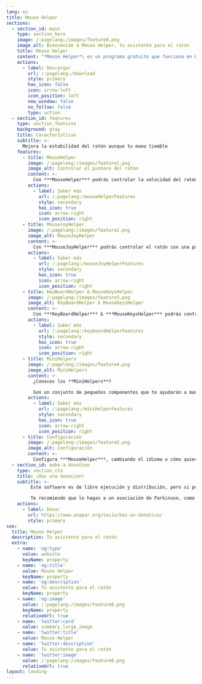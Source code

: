 ```yaml
---
lang: es
title: Mouse Helper
sections:
  - section_id: main
    type: section_hero
    image: /:pagelang:/images/feature0.png
    image_alt: Bienvenido a Mouse Helper, tu asistente para el ratón
    title: Mouse Helper
    content: "*Mouse Helper*\ es un programa gratuito que funciona en Windows (7 en adelante), y que te ayudará a mejorar el manejo con el ratón"
    actions:
      - label: Descargar
        url: /:pagelang:/download
        style: primary
        has_icon: false
        icon: arrow-left
        icon_position: left
        new_window: false
        no_follow: false
        type: action
  - section_id: features
    type: section_features
    background: gray
    title: Características
    subtitle: >-
      Mejora la estabilidad del ratón aunque tu mano tiemble
    features:
      - title: MouseHelper
        image: /:pagelang:/images/feature1.png
        image_alt: Controlar el puntero del ratón
        content: >-
          Con ***MouseHelper*** podrás controlar la velocidad del ratón, el tiempo de pulsación de sus botones o las operaciones de arrastrar y soltar
        actions:
          - label: Saber más
            url: /:pagelang:/mouseHelperFeatures
            style: secondary
            has_icon: true
            icon: arrow-right
            icon_position: right
      - title: MouseJoyHelper
        image: /:pagelang:/images/feature2.png
        image_alt: MouseJoyHelper
        content: >-
          Con ***MouseJoyHelper*** podrás controlar el ratón con una palanca de juego (JoyStick)
        actions:
          - label: Saber más
            url: /:pagelang:/mouseJoyHelperFeatures
            style: secondary
            has_icon: true
            icon: arrow-right
            icon_position: right
      - title: KeyBoardHelper & MouseKeysHelper
        image: /:pagelang:/images/feature3.png
        image_alt: KeyBoardHelper & MouseKeysHelper
        content: >-
          Con ***KeyBoardHelper*** & ***MouseKeysHelper*** podrás controlar las pulsaciones de las teclas, y mover el ratón con el teclado
        actions:
          - label: Saber más
            url: /:pagelang:/keyboardHelperFeatures
            style: secondary
            has_icon: true
            icon: arrow-right
            icon_position: right
      - title: MiniHelpers
        image: /:pagelang:/images/feature4.png
        image_alt: MiniHelpers
        content: >-
          ¿Conoces los **MiniHelpers**?

          Son un conjunto de pequeños componentes que te ayudarán a manejar mejor tu ratón o tu JoyStick
        actions:
          - label: Saber más
            url: /:pagelang:/miniHelperFeatures
            style: secondary
            has_icon: true
            icon: arrow-right
            icon_position: right
      - title: Configuración
        image: /:pagelang:/images/feature5.png
        image_alt: Configuración
        content: >-
          Configura ***MouseHelper***, cambiando el idioma o cómo quieres que se inicie al arrancar Windows
  - section_id: make-a-donation
    type: section_cta
    title: ¡Haz una donación!
    subtitle: >-
         Este software es de libre ejecución y distribución, pero si puedes haz una donación a cualquiera asociación de ayuda si lo encuentras de utilidad.

         Te recomiendo que lo hagas a un asociación de Parkinson, como [ANAPAR](http://www.anapar.org/) o la [Federación Española de Parkinson](https://www.esparkinson.es/)
    actions:
      - label: Dona!
        url: https://www.anapar.org/socio/haz-un-donativo/
        style: primary
seo:
  title: Mouse Helper
  description: Tu asistente para el ratón
  extra:
    - name: 'og:type'
      value: website
      keyName: property
    - name: 'og:title'
      value: Mouse Helper
      keyName: property
    - name: 'og:description'
      value: Tu asistente para el ratón
      keyName: property
    - name: 'og:image'
      value: /:pagelang:/images/feature0.png
      keyName: property
      relativeUrl: true
    - name: 'twitter:card'
      value: summary_large_image
    - name: 'twitter:title'
      value: Mouse Helper
    - name: 'twitter:description'
      value: Tu asistente para el ratón
    - name: 'twitter:image'
      value: /:pagelang:/images/feature0.png
      relativeUrl: true
layout: landing
---
```

